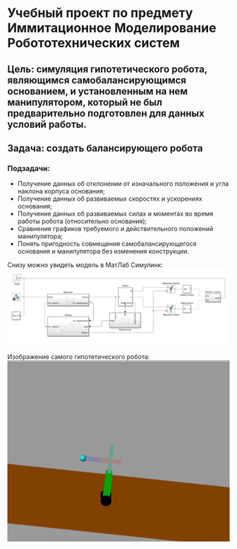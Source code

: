 # Учебный проект по предмету Иммитационное Моделирование Робототехнических систем


## Цель: симуляция гипотетического робота, являющимся самобалансирующимся основанием, и установленным на нем манипулятором, который не был предварительно подготовлен для данных условий работы.

## Задача: создать балансирующего робота

### Подзадачи: 
- Получение данных об отклонении от изначального положения и угла наклона корпуса основания;
- Получение данных об развиваемых скоростях и ускорениях основания;
- Получение данных об развиваемых силах и моментах во время работы робота (относительно основания);
- Сравнение графиков требуемого и действительного положений манипулятора;
- Понять пригодность совмещения самобалансирующегося основания и манипулятора без изменения конструкции.

Снизу можно увидеть модель в МатЛаб Симулинк:
![Alt text](image.png)

Изображение самого гипотетического робота:
![Alt text](image-1.png)